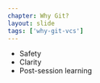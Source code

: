 ```yaml
---
chapter: Why Git?
layout: slide
tags: ['why-git-vcs']
---
```


* Safety
* Clarity
* Post-session learning
